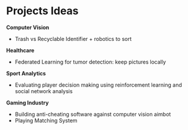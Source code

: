 # Projects Ideas

**Computer Vision**

- Trash vs Recyclable Identifier + robotics to sort


**Healthcare**

- Federated Learning for tumor detection: keep pictures locally 


**Sport Analytics**

- Evaluating player decision making using reinforcement learning and social network analysis

**Gaming Industry**

- Building anti-cheating software against computer vision aimbot
- Playing Matching System


